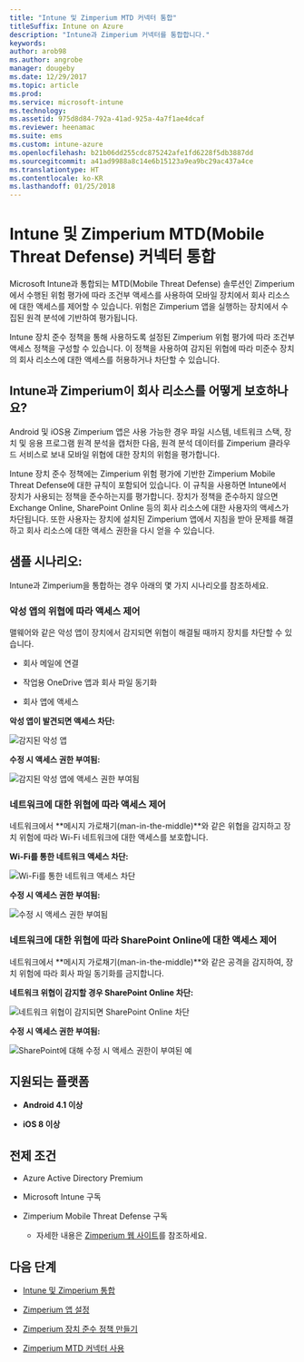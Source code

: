 ```yaml
---
title: "Intune 및 Zimperium MTD 커넥터 통합"
titleSuffix: Intune on Azure
description: "Intune과 Zimperium 커넥터를 통합합니다."
keywords: 
author: arob98
ms.author: angrobe
manager: dougeby
ms.date: 12/29/2017
ms.topic: article
ms.prod: 
ms.service: microsoft-intune
ms.technology: 
ms.assetid: 975d8d84-792a-41ad-925a-4a7f1ae4dcaf
ms.reviewer: heenamac
ms.suite: ems
ms.custom: intune-azure
ms.openlocfilehash: b21b06dd255cdc875242afe1fd6228f5db3887dd
ms.sourcegitcommit: a41ad9988a8c14e6b15123a9ea9bc29ac437a4ce
ms.translationtype: HT
ms.contentlocale: ko-KR
ms.lasthandoff: 01/25/2018
---
```

# <a name="zimperium-mobile-threat-defense-connector-with-intune"></a>Intune 및 Zimperium MTD(Mobile Threat Defense) 커넥터 통합

Microsoft Intune과 통합되는 MTD(Mobile Threat Defense) 솔루션인 Zimperium에서 수행된 위험 평가에 따라 조건부 액세스를 사용하여 모바일 장치에서 회사 리소스에 대한 액세스를 제어할 수 있습니다. 위험은 Zimperium 앱을 실행하는 장치에서 수집된 원격 분석에 기반하여 평가됩니다.

Intune 장치 준수 정책을 통해 사용하도록 설정된 Zimperium 위험 평가에 따라 조건부 액세스 정책을 구성할 수 있습니다. 이 정책을 사용하여 감지된 위협에 따라 미준수 장치의 회사 리소스에 대한 액세스를 허용하거나 차단할 수 있습니다.

## <a name="how-do-intune-and-zimperium-help-protect-your-company-resources"></a>Intune과 Zimperium이 회사 리소스를 어떻게 보호하나요?

Android 및 iOS용 Zimperium 앱은 사용 가능한 경우 파일 시스템, 네트워크 스택, 장치 및 응용 프로그램 원격 분석을 캡처한 다음, 원격 분석 데이터를 Zimperium 클라우드 서비스로 보내 모바일 위협에 대한 장치의 위험을 평가합니다.

Intune 장치 준수 정책에는 Zimperium 위험 평가에 기반한 Zimperium Mobile Threat Defense에 대한 규칙이 포함되어 있습니다. 이 규칙을 사용하면 Intune에서 장치가 사용되는 정책을 준수하는지를 평가합니다. 장치가 정책을 준수하지 않으면 Exchange Online, SharePoint Online 등의 회사 리소스에 대한 사용자의 액세스가 차단됩니다. 또한 사용자는 장치에 설치된 Zimperium 앱에서 지침을 받아 문제를 해결하고 회사 리소스에 대한 액세스 권한을 다시 얻을 수 있습니다.

## <a name="sample-scenarios"></a>샘플 시나리오:

Intune과 Zimperium을 통합하는 경우 아래의 몇 가지 시나리오를 참조하세요.

### <a name="control-access-based-on-threats-from-malicious-apps"></a>악성 앱의 위협에 따라 액세스 제어

맬웨어와 같은 악성 앱이 장치에서 감지되면 위협이 해결될 때까지 장치를 차단할 수 있습니다.

-   회사 메일에 연결

-   작업용 OneDrive 앱과 회사 파일 동기화

-   회사 앱에 액세스

**악성 앱이 발견되면 액세스 차단:**

![감지된 악성 앱](./media/Maliciousapps_blocked_Zimperium.png)

**수정 시 액세스 권한 부여됨:**

![감지된 악성 앱에 액세스 권한 부여됨](./media/maliciousapps_unblocked_Zimperium.png)

### <a name="control-access-based-on-threat-to-network"></a>네트워크에 대한 위협에 따라 액세스 제어

네트워크에서 **메시지 가로채기(man-in-the-middle)**와 같은 위협을 감지하고 장치 위험에 따라 Wi-Fi 네트워크에 대한 액세스를 보호합니다.

**Wi-Fi를 통한 네트워크 액세스 차단:**

![Wi-Fi를 통한 네트워크 액세스 차단](./media/network_wifi_blocked_Zimperium.png)

**수정 시 액세스 권한 부여됨:**

![수정 시 액세스 권한 부여됨](./media/network_wifi_unblocked_Zimperium.png)

### <a name="control-access-to-sharepoint-online-based-on-threat-to-network"></a>네트워크에 대한 위협에 따라 SharePoint Online에 대한 액세스 제어

네트워크에서 **메시지 가로채기(man-in-the-middle)**와 같은 공격을 감지하여, 장치 위험에 따라 회사 파일 동기화를 금지합니다.

**네트워크 위협이 감지할 경우 SharePoint Online 차단:**

![네트워크 위협이 감지되면 SharePoint Online 차단](./media/network_spo_blocked_Zimperium.png)

**수정 시 액세스 권한 부여됨:**

![SharePoint에 대해 수정 시 액세스 권한이 부여된 예](./media/network_spo_unblocked_Zimperium.png)

## <a name="supported-platforms"></a>지원되는 플랫폼

-   **Android 4.1 이상**

-   **iOS 8 이상**

## <a name="prerequisites"></a>전제 조건

-   Azure Active Directory Premium

-   Microsoft Intune 구독

-   Zimperium Mobile Threat Defense 구독

    -   자세한 내용은 [Zimperium 웹 사이트](https://www.zimperium.com/zips-mobile-ips)를 참조하세요.

## <a name="next-steps"></a>다음 단계

- [Intune 및 Zimperium 통합](zimperium-mtd-connector-integration.md)

- [Zimperium 앱 설정](mtd-apps-ios-app-configuration-policy-add-assign.md)

- [Zimperium 장치 준수 정책 만들기](mtd-device-compliance-policy-create.md)

- [Zimperium MTD 커넥터 사용](mtd-connector-enable.md)
